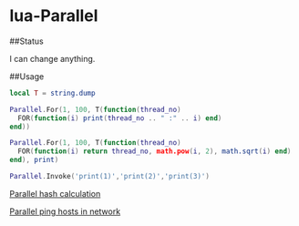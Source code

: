 lua-Parallel
============

##Status

I can change anything.

##Usage

```Lua
local T = string.dump

Parallel.For(1, 100, T(function(thread_no)
  FOR(function(i) print(thread_no .. " :" .. i) end)
end))

Parallel.For(1, 100, T(function(thread_no)
  FOR(function(i) return thread_no, math.pow(i, 2), math.sqrt(i) end)
end), print)

Parallel.Invoke('print(1)','print(2)','print(3)')

```

[Parallel hash calculation](/examples/hash.lua)

[Parallel ping hosts in network](/examples/pingnet.lua)

